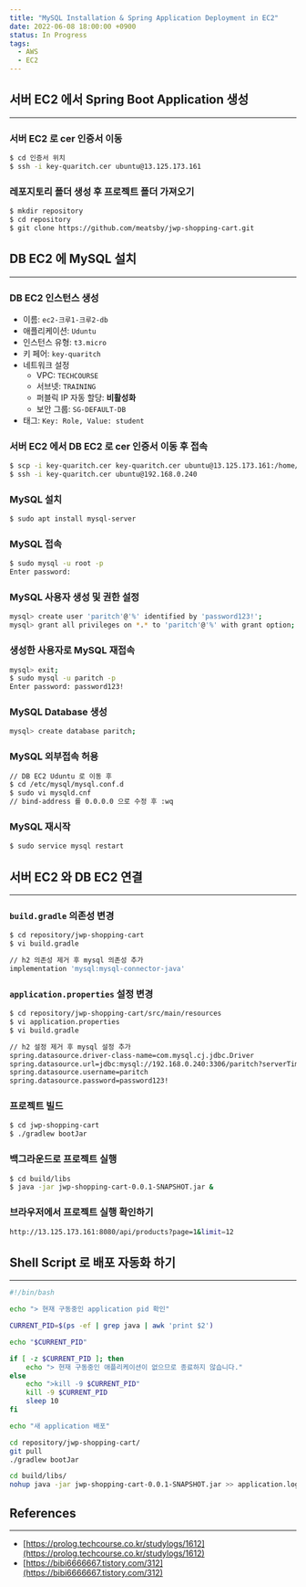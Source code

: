 ```yaml
---
title: "MySQL Installation & Spring Application Deployment in EC2"
date: 2022-06-08 18:00:00 +0900
status: In Progress
tags:
  - AWS
  - EC2
---
```


## 서버 EC2 에서 Spring Boot Application 생성

---

### 서버 EC2 로 cer 인증서 이동

```bash
$ cd 인증서 위치
$ ssh -i key-quaritch.cer ubuntu@13.125.173.161
```

### 레포지토리 폴더 생성 후 프로젝트 폴더 가져오기

```bash
$ mkdir repository
$ cd repository
$ git clone https://github.com/meatsby/jwp-shopping-cart.git
```

## DB EC2 에 MySQL 설치

---

### DB EC2 인스턴스 생성

- 이름: `ec2-크루1-크루2-db`
- 애플리케이션: `Uduntu`
- 인스턴스 유형: `t3.micro`
- 키 페어: `key-quaritch`
- 네트워크 설정
    - VPC: `TECHCOURSE`
    - 서브넷: `TRAINING`
    - 퍼블릭 IP 자동 할당: **비활성화**
    - 보안 그룹: `SG-DEFAULT-DB`
- 태그: `Key: Role, Value: student`

### 서버 EC2 에서 DB EC2 로 cer 인증서 이동 후 접속

```bash
$ scp -i key-quaritch.cer key-quaritch.cer ubuntu@13.125.173.161:/home/ubuntu
$ ssh -i key-quaritch.cer ubuntu@192.168.0.240
```

### MySQL 설치

```bash
$ sudo apt install mysql-server
```

### MySQL 접속

```bash
$ sudo mysql -u root -p
Enter password:
```

### MySQL 사용자 생성 및 권한 설정

```bash
mysql> create user 'paritch'@'%' identified by 'password123!';
mysql> grant all privileges on *.* to 'paritch'@'%' with grant option;
```

### 생성한 사용자로 MySQL 재접속

```bash
mysql> exit;
$ sudo mysql -u paritch -p
Enter password: password123!
```

### MySQL Database 생성

```bash
mysql> create database paritch;
```

### MySQL 외부접속 허용

```bash
// DB EC2 Uduntu 로 이동 후
$ cd /etc/mysql/mysql.conf.d
$ sudo vi mysqld.cnf
// bind-address 를 0.0.0.0 으로 수정 후 :wq
```

### MySQL 재시작

```bash
$ sudo service mysql restart
```

## 서버 EC2 와 DB EC2 연결

---

### `build.gradle` 의존성 변경

```bash
$ cd repository/jwp-shopping-cart
$ vi build.gradle

// h2 의존성 제거 후 mysql 의존성 추가
implementation 'mysql:mysql-connector-java'
```

### `application.properties` 설정 변경

```bash
$ cd repository/jwp-shopping-cart/src/main/resources
$ vi application.properties
$ vi build.gradle

// h2 설정 제거 후 mysql 설정 추가
spring.datasource.driver-class-name=com.mysql.cj.jdbc.Driver
spring.datasource.url=jdbc:mysql://192.168.0.240:3306/paritch?serverTimezone=UTC&characterEncoding=UTF-8
spring.datasource.username=paritch
spring.datasource.password=password123!
```

### 프로젝트 빌드

```bash
$ cd jwp-shopping-cart
$ ./gradlew bootJar
```

### 백그라운드로 프로젝트 실행

```bash
$ cd build/libs
$ java -jar jwp-shopping-cart-0.0.1-SNAPSHOT.jar &
```

### 브라우저에서 프로젝트 실행 확인하기

```bash
http://13.125.173.161:8080/api/products?page=1&limit=12
```

## Shell Script 로 배포 자동화 하기

---

```bash
#!/bin/bash

echo "> 현재 구동중인 application pid 확인"

CURRENT_PID=$(ps -ef | grep java | awk 'print $2')

echo "$CURRENT_PID"

if [ -z $CURRENT_PID ]; then
    echo "> 현재 구동중인 애플리케이션이 없으므로 종료하지 않습니다."
else
    echo ">kill -9 $CURRENT_PID"
    kill -9 $CURRENT_PID
    sleep 10
fi

echo "새 application 배포"

cd repository/jwp-shopping-cart/
git pull
./gradlew bootJar

cd build/libs/
nohup java -jar jwp-shopping-cart-0.0.1-SNAPSHOT.jar >> application.log 2> /dev/null &
```

## References

---

- [https://prolog.techcourse.co.kr/studylogs/1612](https://prolog.techcourse.co.kr/studylogs/1612)
- [https://bibi6666667.tistory.com/312](https://bibi6666667.tistory.com/312)
